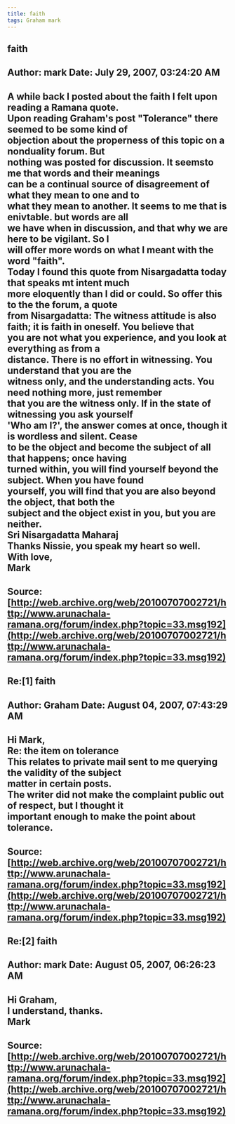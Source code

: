 ```yaml
--- 
title: faith   
tags: Graham mark  
---  
```

## faith  
Author: mark                Date: July 29, 2007, 03:24:20 AM  
---  
A while back I posted about the faith I felt upon reading a Ramana quote.  
Upon reading Graham's post "Tolerance" there seemed to be some kind of  
objection about the properness of this topic on a nonduality forum. But  
nothing was posted for discussion. It seemsto me that words and their meanings  
can be a continual source of disagreement of what they mean to one and to  
what they mean to another. It seems to me that is enivtable. but words are all  
we have when in discussion, and that why we are here to be vigilant. So I  
will offer more words on what I meant with the word "faith".   
Today I found this quote from Nisargadatta today that speaks mt intent much  
more eloquently than I did or could. So offer this to the the forum, a quote  
from Nisargadatta: The witness attitude is also faith; it is faith in oneself. You believe that  
you are not what you experience, and you look at everything as from a  
distance. There is no effort in witnessing. You understand that you are the  
witness only, and the understanding acts. You need nothing more, just remember  
that you are the witness only. If in the state of witnessing you ask yourself  
'Who am I?', the answer comes at once, though it is wordless and silent. Cease  
to be the object and become the subject of all that happens; once having  
turned within, you will find yourself beyond the subject. When you have found  
yourself, you will find that you are also beyond the object, that both the  
subject and the object exist in you, but you are neither.   
Sri Nisargadatta Maharaj   
Thanks Nissie, you speak my heart so well.   
With love,   
Mark
 ---  
Source:[http://web.archive.org/web/20100707002721/http://www.arunachala-ramana.org/forum/index.php?topic=33.msg192](http://web.archive.org/web/20100707002721/http://www.arunachala-ramana.org/forum/index.php?topic=33.msg192)   
---  

## Re:[1] faith  
Author: Graham              Date: August 04, 2007, 07:43:29 AM  
---  
Hi Mark,   
Re: the item on tolerance   
This relates to private mail sent to me querying the validity of the subject  
matter in certain posts.   
The writer did not make the complaint public out of respect, but I thought it  
important enough to make the point about tolerance.
 ---  
Source:[http://web.archive.org/web/20100707002721/http://www.arunachala-ramana.org/forum/index.php?topic=33.msg192](http://web.archive.org/web/20100707002721/http://www.arunachala-ramana.org/forum/index.php?topic=33.msg192)   
---  

## Re:[2] faith  
Author: mark                Date: August 05, 2007, 06:26:23 AM  
---  
Hi Graham,   
I understand, thanks.   
Mark
 ---  
Source:[http://web.archive.org/web/20100707002721/http://www.arunachala-ramana.org/forum/index.php?topic=33.msg192](http://web.archive.org/web/20100707002721/http://www.arunachala-ramana.org/forum/index.php?topic=33.msg192)   
---  


